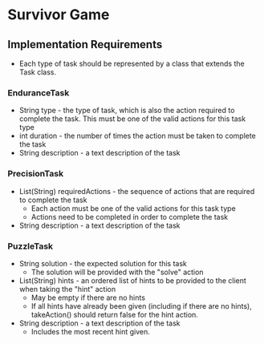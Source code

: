 # Survivor Game

## Implementation Requirements

- Each type of task should be represented by a class that extends the Task class.

### EnduranceTask

- String type - the type of task, which is also the action required to complete the task. This must be one of the valid actions for this task type
- int duration - the number of times the action must be taken to complete the task
- String description - a text description of the task

### PrecisionTask

- List(String) requiredActions - the sequence of actions that are required to complete the task
  - Each action must be one of the valid actions for this task type
  - Actions need to be completed in order to complete the task
- String description - a text description of the task

### PuzzleTask

- String solution - the expected solution for this task
  - The solution will be provided with the "solve" action
- List(String) hints - an ordered list of hints to be provided to the client when taking the "hint" action
  - May be empty if there are no hints
  - If all hints have already been given (including if there are no hints), takeAction() should return false for the hint action.
- String description - a text description of the task
  - Includes the most recent hint given.
